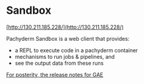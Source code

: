 # Sandbox

[http://130.211.185.228/](http://130.211.185.228/)

Pachyderm Sandbox is a web client that provides:

- a REPL to execute code in a pachyderm container
- mechanisms to run jobs & pipelines, and
- see the output data from these runs


[For posterity, the release notes for GAE](https://dl.google.com/dl/cloudsdk/release/RELEASE_NOTES)